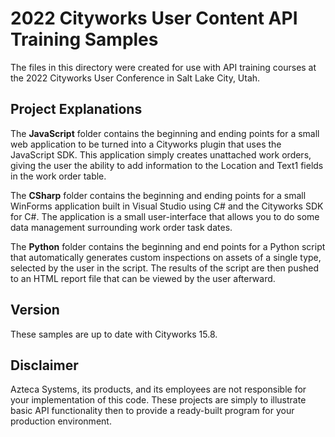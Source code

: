 # 2022 Cityworks User Content API Training Samples
The files in this directory were created for use with API training courses at the 2022 Cityworks User Conference in Salt Lake City, Utah.

## Project Explanations
The **JavaScript** folder contains the beginning and ending points for a small web application to be turned into a Cityworks plugin that uses the JavaScript SDK. This application simply creates unattached work orders, giving the user the ability to add information to the Location and Text1 fields in the work order table. 

The **CSharp** folder contains the beginning and ending points for a small WinForms application built in Visual Studio using C# and the Cityworks SDK for C#. The application is a small user-interface that allows you to do some data management surrounding work order task dates.

The **Python** folder contains the beginning and end points for a Python script that automatically generates custom inspections on assets of a single type, selected by the user in the script. The results of the script are then pushed to an HTML report file that can be viewed by the user afterward.

## Version
These samples are up to date with Cityworks 15.8.

## Disclaimer
Azteca Systems, its products, and its employees are not responsible for your implementation of this code. These projects are simply to illustrate basic API functionality then to provide a ready-built program for your production environment.
